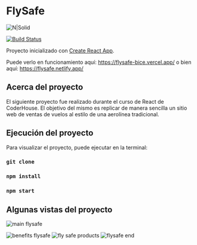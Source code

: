 # FlySafe

![N|Solid](https://encrypted-tbn0.gstatic.com/images?q=tbn:ANd9GcR4Nhtli5aSkLo8igB8oRJM49A8XBx8f15gENCCcuvf80kuqyUOrZ8giQgy4GZ7Ix_sb6c&usqp=CAU)

[![Build Status](https://travis-ci.org/joemccann/dillinger.svg?branch=master)](https://travis-ci.org/joemccann/dillinger)

Proyecto inicializado con [Create React App](https://github.com/facebook/create-react-app).

Puede verlo en funcionamiento aquí: https://flysafe-bice.vercel.app/ o bien aquí: https://flysafe.netlify.app/

## Acerca del proyecto
El siguiente proyecto fue realizado durante el curso de React de CoderHouse. El objetivo del mismo es replicar de manera sencilla un sitio web de ventas de vuelos al estilo de una aerolínea tradicional. 
## Ejecución del proyecto

Para visualizar el proyecto, puede ejecutar en la terminal:

### `git clone`
### `npm install`
### `npm start`


## Algunas vistas del proyecto

![main flysafe](https://user-images.githubusercontent.com/99835309/211130160-08b9c0cf-35ab-4e73-9bbb-62ec4ec312ed.png)

![benefits flysafe](https://user-images.githubusercontent.com/99835309/211130186-62cd4b53-c95f-47b8-970d-576d0155fe69.png)
![fly safe products](https://user-images.githubusercontent.com/99835309/211130199-ea5b52a6-0b29-4f1c-b72a-70a1b82637b8.png)
![flysafe end](https://user-images.githubusercontent.com/99835309/211130222-b58083aa-d1b8-430c-847d-afb91d89807b.png)
